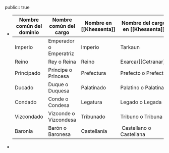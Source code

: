 public:: true

- | Nombre común del dominio | Nombre común del cargo | Nombre en [[Khessenta]] | Nombre del cargo en [[Khessenta]] |
  | -----  | ----- | ----- | ----- |
  | Imperio | Emperador o Emperatriz | Imperio | Tarkaun |
  | Reino | Rey o Reina | Reino | Exarca/[[Cetranar]] |
  | Principado | Príncipe o Princesa | Prefectura | Prefecto o Prefecta |
  | Ducado | Duque o Duquesa | Palatinado | Palatino o Palatina |
  | Condado | Conde o Condesa | Legatura | Legado o Legada |
  | Vizcondado | Vizconde o Vizcondesa | Tribunado | Tribuno o Tribuna |
  | Baronía | Barón o Baronesa | Castellanía | Castellano o Castellana |
-
